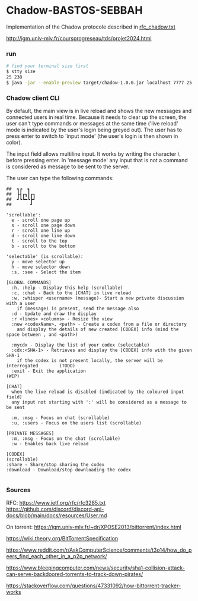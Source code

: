 # Chadow-BASTOS-SEBBAH

Implementation of the Chadow protocole described in [rfc_chadow.txt](./rfc_chadow.txt)

http://igm.univ-mlv.fr/coursprogreseau/tds/projet2024.html


### run
```sh
# find your terminal size first
$ stty size 
25 238
$ java -jar --enable-preview target/chadow-1.0.0.jar localhost 7777 25 238
```

### Chadow client CLI
By default, the main view is in live reload and shows the new messages and connected users in real time.
Because it needs to clear up the screen, the user can't type commands or messages at the same time 
('live reload' mode is indicated by the user's login being greyed out).
The user has to press enter to switch to 'input mode' (the user's login is then shown in color).

The input field allows multiline input. It works by writing the character \ before pressing enter. 
In 'message mode' any input that is not a command is considered as message to be sent to the server.

The user can type the following commands:

```shell
##  ┓┏  ┓
##  ┣┫┏┓┃┏┓
##  ┛┗┗━┗┣┛
##       ┛

'scrollable':
  e - scroll one page up
  s - scroll one page down
  r - scroll one line up
  d - scroll one line down
  t - scroll to the top
  b - scroll to the bottom
  
'selectable' (is scrollable):
  y - move selector up
  h - move selector down
  :s, :see - Select the item
  
[GLOBAL COMMANDS]
  :h, :help - Display this help (scrollable)
  :c, :chat - Back to the [CHAT] in live reload
  :w, :whisper <username> (message)- Start a new private discussion with a user
    if (message) is present, send the message also
  :d - Update and draw the display
  :r <lines> <columns> - Resize the view
  :new <codexName>, <path> - Create a codex from a file or directory
    and display the details of new created [CODEX] info (mind the space between , and <path>)
  
  :mycdx - Display the list of your codex (selectable)
  :cdx:<SHA-1> - Retrieves and display the [CODEX] info with the given SHA-1
    if the codex is not present locally, the server will be interrogated        (TODO)
  :exit - Exit the application                                                  (WIP)
  
[CHAT]
  when the live reload is disabled (indicated by the coloured input field)
  any input not starting with ':' will be considered as a message to be sent
  
  :m, :msg - Focus on chat (scrollable)
  :u, :users - Focus on the users list (scrollable)
  
[PRIVATE MESSAGES]
  :m, :msg - Focus on the chat (scrollable)
  :w - Enables back live reload
  
[CODEX]
(scrollable)
:share - Share/stop sharing the codex
:download - Download/stop downloading the codex
        
```

### Sources

RFC:
https://www.ietf.org/rfc/rfc3285.txt
https://github.com/discord/discord-api-docs/blob/main/docs/resources/User.md

On torrent:
https://igm.univ-mlv.fr/~dr/XPOSE2013/bittorrent/index.html

https://wiki.theory.org/BitTorrentSpecification

https://www.reddit.com/r/AskComputerScience/comments/t3o14/how_do_peers_find_each_other_in_a_p2p_network/

https://www.bleepingcomputer.com/news/security/sha1-collision-attack-can-serve-backdoored-torrents-to-track-down-pirates/

https://stackoverflow.com/questions/47331092/how-bittorrent-tracker-works